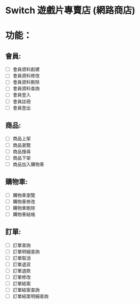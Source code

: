 # Switch 遊戲片專賣店 (網路商店)

# 功能：

## 會員:
- [ ] 會員資料創建 <br>
- [ ] 會員資料修改 <br>
- [ ] 會員資料刪除 <br>
- [ ] 會員資料查詢 <br>
- [ ] 會員登入 <br>
- [ ] 會員註冊 <br>
- [ ] 會員登出 <br>

## 商品:
- [ ] 商品上架  <br>
- [ ] 商品瀏覽  <br>
- [ ] 商品搜尋  <br>
- [ ] 商品下架  <br>
- [ ] 商品加入購物車 <br>

## 購物車:
- [ ] 購物車瀏覽 <br>
- [ ] 購物車修改 <br>
- [ ] 購物車刪除 <br>
- [ ] 購物車結帳 <br>

## 訂單:
- [ ] 訂單查詢 <br>
- [ ] 訂單明細查詢 <br>
- [ ] 訂單取消 <br>
- [ ] 訂單退貨 <br>
- [ ] 訂單退款 <br>
- [ ] 訂單修改 <br>
- [ ] 訂單結案 <br>
- [ ] 訂單結案查詢 <br>
- [ ] 訂單結案明細查詢 <br>